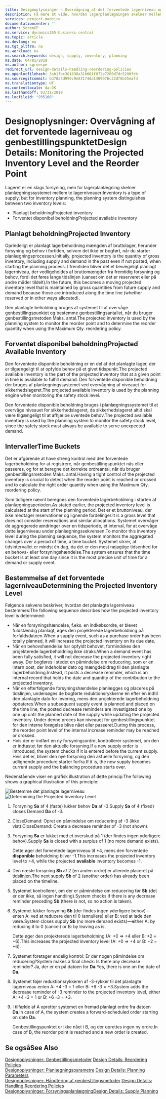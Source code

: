 ```yaml
---
title: Designoplysninger – Overvågning af det forventede lagerniveau og genbestillingspunktet | Microsoft Docs
description: Få mere at vide, hvordan lagerplanlægningen skelner mellem planlagt beholdning og projekterede tilgængelige lagerniveauer.
services: project-madeira
documentationcenter: ''
author: SorenGP
ms.service: dynamics365-business-central
ms.topic: article
ms.devlang: na
ms.tgt_pltfrm: na
ms.workload: na
ms.search.keywords: design, supply, inventory, planning
ms.date: 04/01/2019
ms.author: sgroespe
redirect_url: design-details-handling-reordering-policies
ms.openlocfilehash: 3ab1fbc381638a31b601f872e7280d7dc5200fdb
ms.sourcegitcommit: bd78a5d990c9e83174da1409076c22df8b35eafd
ms.translationtype: HT
ms.contentlocale: da-DK
ms.lasthandoff: 03/31/2019
ms.locfileid: "935108"
---
```

# <a name="design-details-monitoring-the-projected-inventory-level-and-the-reorder-point"></a><span data-ttu-id="1ee27-103">Designoplysninger: Overvågning af det forventede lagerniveau og genbestillingspunktet</span><span class="sxs-lookup"><span data-stu-id="1ee27-103">Design Details: Monitoring the Projected Inventory Level and the Reorder Point</span></span>
<span data-ttu-id="1ee27-104">Lageret er en slags forsyning, men for lagerplanlægning skelner planlægningssystemet mellem to lagerniveauer:</span><span class="sxs-lookup"><span data-stu-id="1ee27-104">Inventory is a type of supply, but for inventory planning, the planning system distinguishes between two inventory levels:</span></span>  

* <span data-ttu-id="1ee27-105">Planlagt beholdning</span><span class="sxs-lookup"><span data-stu-id="1ee27-105">Projected inventory</span></span>  
* <span data-ttu-id="1ee27-106">Forventet disponibel beholdning</span><span class="sxs-lookup"><span data-stu-id="1ee27-106">Projected available inventory</span></span>  

## <a name="projected-inventory"></a><span data-ttu-id="1ee27-107">Planlagt beholdning</span><span class="sxs-lookup"><span data-stu-id="1ee27-107">Projected Inventory</span></span>  
<span data-ttu-id="1ee27-108">Oprindeligt er planlagt lagerbeholdning mængden af bruttolager, herunder forsyning og behov i fortiden, selvom det ikke er bogført, når du starter planlægningsprocessen.</span><span class="sxs-lookup"><span data-stu-id="1ee27-108">Initially, projected inventory is the quantity of gross inventory, including supply and demand in the past even if not posted, when starting the planning process.</span></span> <span data-ttu-id="1ee27-109">I fremtiden bliver det et bevægeligt planlagt lagerniveau, der vedligeholdes af bruttomængder fra fremtidig forsyning og behov, fordi det føres langs tidslinjen (uanset om det er reserveret eller på andre måder tildelt).</span><span class="sxs-lookup"><span data-stu-id="1ee27-109">In the future, this becomes a moving projected inventory level that is maintained by gross quantities from future supply and demand because those are introduced along the time line (whether reserved or in other ways allocated).</span></span>  

<span data-ttu-id="1ee27-110">Den planlagte beholdning bruges af systemet til at overvåge genbestillingspunktet og bestemme genbestillingsantallet, når du bruger genbestillingsmetoden Maks. antal.</span><span class="sxs-lookup"><span data-stu-id="1ee27-110">The projected inventory is used by the planning system to monitor the reorder point and to determine the reorder quantity when using the Maximum Qty. reordering policy.</span></span>  

## <a name="projected-available-inventory"></a><span data-ttu-id="1ee27-111">Forventet disponibel beholdning</span><span class="sxs-lookup"><span data-stu-id="1ee27-111">Projected Available Inventory</span></span>  
<span data-ttu-id="1ee27-112">Den forventede disponible beholdning er en del af det planlagte lager, der er tilgængeligt til at opfylde behov på et givet tidspunkt.</span><span class="sxs-lookup"><span data-stu-id="1ee27-112">The projected available inventory is the part of the projected inventory that at a given point in time is available to fulfill demand.</span></span> <span data-ttu-id="1ee27-113">Den forventede disponible beholdning der bruges af planlægningssystemet ved overvågning af niveauet for sikkerhedslageret.</span><span class="sxs-lookup"><span data-stu-id="1ee27-113">The projected available inventory is used by the planning engine when monitoring the safety stock level.</span></span>  

<span data-ttu-id="1ee27-114">Den forventede disponible beholdning bruges i planlægningssystemet til at overvåge niveauet for sikkerhedslageret, da sikkerhedslageret altid skal være tilgængeligt til at afhjælpe uventede behov.</span><span class="sxs-lookup"><span data-stu-id="1ee27-114">The projected available inventory is used by the planning system to monitor the safety stock level, since the safety stock must always be available to serve unexpected demand.</span></span>  

## <a name="time-buckets"></a><span data-ttu-id="1ee27-115">Intervaller</span><span class="sxs-lookup"><span data-stu-id="1ee27-115">Time Buckets</span></span>  
<span data-ttu-id="1ee27-116">Det er afgørende at have streng kontrol med den forventede lagerbeholdning for at registrere, når genbestillingspunktet nås eller passeres, og for at beregne det korrekte ordreantal, når du bruger genbestillingsmetoden Maks. antal.</span><span class="sxs-lookup"><span data-stu-id="1ee27-116">Having a tight control of the projected inventory is crucial to detect when the reorder point is reached or crossed and to calculate the right order quantity when using the Maximum Qty. reordering policy.</span></span>  

<span data-ttu-id="1ee27-117">Som tidligere nævnt beregnes den forventede lagerbeholdning i starten af planlægningsperioden.</span><span class="sxs-lookup"><span data-stu-id="1ee27-117">As stated earlier, the projected inventory level is calculated at the start of the planning period.</span></span> <span data-ttu-id="1ee27-118">Det er et bruttoniveau, der ikke medtager reservationer og lignende fordelinger.</span><span class="sxs-lookup"><span data-stu-id="1ee27-118">It is a gross level that does not consider reservations and similar allocations.</span></span> <span data-ttu-id="1ee27-119">Systemet overvåger de aggregerede ændringer over en tidsperiode, et interval, for at overvåge dette lagerniveau under planlægningssekvensen.</span><span class="sxs-lookup"><span data-stu-id="1ee27-119">To monitor this inventory level during the planning sequence, the system monitors the aggregated changes over a period of time, a time bucket.</span></span> <span data-ttu-id="1ee27-120">Systemet sikrer, at tidsintervallet er mindst én dag, da det er den mest nøjagtige tidsenhed for en behovs- eller forsyningshændelse.</span><span class="sxs-lookup"><span data-stu-id="1ee27-120">The system ensures that the time bucket is at least one day since it is the most precise unit of time for a demand or supply event.</span></span>  

## <a name="determining-the-projected-inventory-level"></a><span data-ttu-id="1ee27-121">Bestemmelse af det forventede lagerniveau</span><span class="sxs-lookup"><span data-stu-id="1ee27-121">Determining the Projected Inventory Level</span></span>  
<span data-ttu-id="1ee27-122">Følgende sekvens beskriver, hvordan det planlagte lagerniveau bestemmes:</span><span class="sxs-lookup"><span data-stu-id="1ee27-122">The following sequence describes how the projected inventory level is determined:</span></span>  

* <span data-ttu-id="1ee27-123">Når en forsyningshændelse, f.eks. en indkøbsordre, er blevet fuldstændig planlagt, øges den projekterede lagerbeholdning på forfaldsdatoen.</span><span class="sxs-lookup"><span data-stu-id="1ee27-123">When a supply event, such as a purchase order has been totally planned, it will increase the projected inventory on its due date.</span></span>  
* <span data-ttu-id="1ee27-124">Når en behovshændelse har opfyldt behovet, formindskes den projekterede lagerbeholdning ikke straks.</span><span class="sxs-lookup"><span data-stu-id="1ee27-124">When a demand event has been fully satisfied, it will not decrease the projected inventory right away.</span></span> <span data-ttu-id="1ee27-125">Der bogføres i stedet en påmindelse om reducering, som er en intern post, der indeholder dato og mængdebidrag til den planlagte lagerbeholdning.</span><span class="sxs-lookup"><span data-stu-id="1ee27-125">Instead, it posts a decrease reminder, which is an internal record that holds the date and quantity of the contribution to the projected inventory.</span></span>  
* <span data-ttu-id="1ee27-126">Når en efterfølgende forsyningshændelse planlægges og placeres på tidslinjen, undersøges de bogførte reduktionsrykkerne én efter én indtil den planlagte dato for levering, mens den projekterede lagerbeholdning opdateres.</span><span class="sxs-lookup"><span data-stu-id="1ee27-126">When a subsequent supply event is planned and placed on the time line, the posted decrease reminders are investigated one by one up until the planned date of the supply while updating the projected inventory.</span></span> <span data-ttu-id="1ee27-127">Under denne proces kan niveauet for genbestillingspunktet for den interne forøgelse blive nået eller passeret.</span><span class="sxs-lookup"><span data-stu-id="1ee27-127">During this process, the reorder point level of the internal increase reminder may be reached or crossed.</span></span>  
* <span data-ttu-id="1ee27-128">Hvis der er indført en ny forsyningsordre, kontrollerer systemet, om den er indtastet før den aktuelle forsyning.</span><span class="sxs-lookup"><span data-stu-id="1ee27-128">If a new supply order is introduced, the system checks if it is entered before the current supply.</span></span> <span data-ttu-id="1ee27-129">Hvis det er, bliver den nye forsyning den aktuelle forsyning, og den udlignende procedure starter forfra.</span><span class="sxs-lookup"><span data-stu-id="1ee27-129">If it is, the new supply becomes current supply and the balancing procedure starts over.</span></span>  

<span data-ttu-id="1ee27-130">Nedenstående viser en grafisk illustration af dette princip:</span><span class="sxs-lookup"><span data-stu-id="1ee27-130">The following shows a graphical illustration of this principle:</span></span>  

<span data-ttu-id="1ee27-131">![Bestemme det planlagte lagerniveau](media/nav_app_supply_planning_2_projected_inventory.png "Bestemme det planlagte lagerniveau")</span><span class="sxs-lookup"><span data-stu-id="1ee27-131">![Determining the Projected Inventory Level](media/nav_app_supply_planning_2_projected_inventory.png "Determining the Projected Inventory Level")</span></span>  

1. <span data-ttu-id="1ee27-132">Forsyning **Sa** af 4 (faste) lukker behov **Da** af -3.</span><span class="sxs-lookup"><span data-stu-id="1ee27-132">Supply **Sa** of 4 (fixed) closes Demand **Da** of -3.</span></span>  
2. <span data-ttu-id="1ee27-133">CloseDemand: Opret en påmindelse om reducering af -3 (ikke vist).</span><span class="sxs-lookup"><span data-stu-id="1ee27-133">CloseDemand: Create a decrease reminder of -3 (not shown).</span></span>  
3. <span data-ttu-id="1ee27-134">Forsyning **Sa** er lukket med et overskud på 1 (der findes ingen yderligere behov).</span><span class="sxs-lookup"><span data-stu-id="1ee27-134">Supply **Sa** is closed with a surplus of 1 (no more demand exists).</span></span>  

     <span data-ttu-id="1ee27-135">Dette øger det forventede lagerniveau til +4, mens den forventede **disponible** beholdning bliver -1.</span><span class="sxs-lookup"><span data-stu-id="1ee27-135">This increases the projected inventory level to +4, while the projected **available** inventory becomes -1.</span></span>  

4. <span data-ttu-id="1ee27-136">Den næste forsyning **Sb** af 2 (en anden ordre) er allerede placeret på tidslinjen.</span><span class="sxs-lookup"><span data-stu-id="1ee27-136">The next supply **Sb** of 2 (another order) has already been placed on the timeline.</span></span>  
5. <span data-ttu-id="1ee27-137">Systemet kontrollerer, om der er påmindelse om reducering før **Sb** (det er der ikke, så ingen handling).</span><span class="sxs-lookup"><span data-stu-id="1ee27-137">System checks if there is any decrease reminder preceding **Sb** (there is not, so no action is taken).</span></span>  
6. <span data-ttu-id="1ee27-138">Systemet lukker forsyning **Sb** (der findes ingen yderligere behov) – enten A: ved at reducere den til 0 (annullere) eller B: ved at lade den være.</span><span class="sxs-lookup"><span data-stu-id="1ee27-138">System closes supply **Sb** (no more demand exists)—either A: by reducing it to 0 (cancel) or B: by leaving as is.</span></span>  

     <span data-ttu-id="1ee27-139">Dette øger den projekterede lagerbeholdning (A: +0 => +4 eller B: +2 = +6).</span><span class="sxs-lookup"><span data-stu-id="1ee27-139">This increases the projected inventory level (A: +0 => +4 or B: +2 = +6).</span></span>  

7. <span data-ttu-id="1ee27-140">Systemet foretager endelig kontrol: Er der nogen påmindelse om reducering?</span><span class="sxs-lookup"><span data-stu-id="1ee27-140">System makes a final check: Is there any decrease reminder?</span></span> <span data-ttu-id="1ee27-141">Ja, der er en på datoen for **Da**.</span><span class="sxs-lookup"><span data-stu-id="1ee27-141">Yes, there is one on the date of **Da**.</span></span>  
8. <span data-ttu-id="1ee27-142">Systemet føjer reduktionsrykkeren af -3-rykker til det planlagte lagerniveau enten A: +4 -3 = 1 eller B: +6 -3 = +3.</span><span class="sxs-lookup"><span data-stu-id="1ee27-142">System adds the decrease reminder of -3 reminder to the projected inventory level, either A: +4 -3 = 1 or B: +6 -3 = +3.</span></span>  
9. <span data-ttu-id="1ee27-143">I tilfælde af A opretter systemet en fremad planlagt ordre fra datoen **Da**.</span><span class="sxs-lookup"><span data-stu-id="1ee27-143">In case of A, the system creates a forward-scheduled order starting on date **Da**.</span></span>  

     <span data-ttu-id="1ee27-144">Genbestillingspunktet er ikke nået i B, og der oprettes ingen ny ordre.</span><span class="sxs-lookup"><span data-stu-id="1ee27-144">In case of B, the reorder point is reached and a new order is created.</span></span>  

## <a name="see-also"></a><span data-ttu-id="1ee27-145">Se også</span><span class="sxs-lookup"><span data-stu-id="1ee27-145">See Also</span></span>  
<span data-ttu-id="1ee27-146">[Designoplysninger: Genbestillingsmetoder](design-details-reordering-policies.md) </span><span class="sxs-lookup"><span data-stu-id="1ee27-146">[Design Details: Reordering Policies](design-details-reordering-policies.md) </span></span>  
<span data-ttu-id="1ee27-147">[Designoplysninger: Planlægningsparametre](design-details-planning-parameters.md) </span><span class="sxs-lookup"><span data-stu-id="1ee27-147">[Design Details: Planning Parameters](design-details-planning-parameters.md) </span></span>  
<span data-ttu-id="1ee27-148">[Designoplysninger: Håndtering af genbestillingsmetoder](design-details-handling-reordering-policies.md) </span><span class="sxs-lookup"><span data-stu-id="1ee27-148">[Design Details: Handling Reordering Policies](design-details-handling-reordering-policies.md) </span></span>  
[<span data-ttu-id="1ee27-149">Designoplysninger: Forsyningsplanlægning</span><span class="sxs-lookup"><span data-stu-id="1ee27-149">Design Details: Supply Planning</span></span>](design-details-supply-planning.md)
